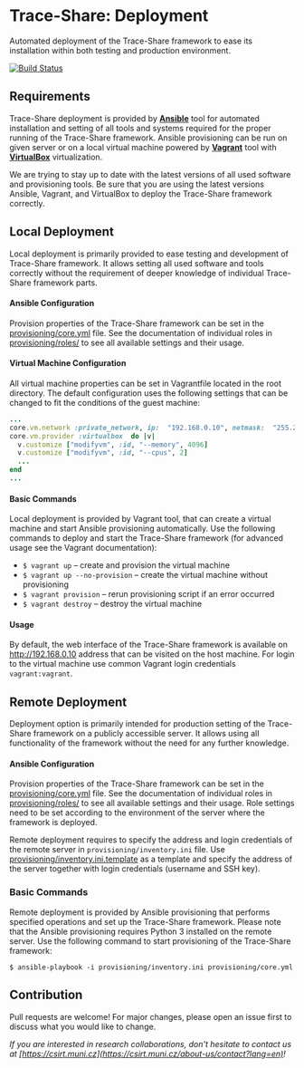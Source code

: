 
# Trace-Share: Deployment

Automated deployment of the Trace-Share framework to ease its installation within both testing and production environment.

[![Build Status](https://travis-ci.org/Trace-Share/Deployment.svg?branch=master)](https://travis-ci.org/Trace-Share/Deployment)

## Requirements

Trace-Share deployment is provided by [**Ansible**](https://www.ansible.com/) tool for automated installation and setting of all tools and systems required for the proper running of the Trace-Share framework. Ansible provisioning can be run on given server or on a local virtual machine powered by [**Vagrant**](https://www.vagrantup.com/) tool with [**VirtualBox**](https://www.virtualbox.org/) virtualization.

We are trying to stay up to date with the latest versions of all used software and provisioning tools. Be sure that you are using the latest versions Ansible, Vagrant, and VirtualBox to deploy the Trace-Share framework correctly.

## Local Deployment

Local deployment is primarily provided to ease testing and development of Trace-Share framework. It allows setting all used software and tools correctly without the requirement of deeper knowledge of individual Trace-Share framework parts. 

#### Ansible Configuration

Provision properties of the Trace-Share framework can be set in the [provisioning/core.yml](/provisioning/core.yml) file. See the documentation of individual roles in [provisioning/roles/](/provisioning/roles/) to see all available settings and their usage.

#### Virtual  Machine Configuration

All virtual machine properties can be set in Vagrantfile located in the root directory.  The default configuration uses the following settings that can be changed to fit the conditions of the guest machine:

```ruby
...
core.vm.network :private_network, ip:  "192.168.0.10", netmask:  "255.255.255.0"
core.vm.provider :virtualbox  do |v|
  v.customize ["modifyvm", :id, "--memory", 4096]
  v.customize ["modifyvm", :id, "--cpus", 2]
  ...
end
...
```

#### Basic Commands

Local deployment is provided by Vagrant tool, that can create a virtual machine and start Ansible provisioning automatically. Use the following commands to deploy and start the Trace-Share framework (for advanced usage see the Vagrant documentation):
- `$ vagrant up` – create and provision the virtual machine
- `$ vagrant up --no-provision` – create the virtual machine without provisioning
- `$ vagrant provision` – rerun provisioning script if an error occurred
- `$ vagrant destroy` – destroy the virtual machine

#### Usage

By default, the web interface of the Trace-Share framework is available on http://192.168.0.10 address that can be visited on the host machine. For login to the virtual machine use common Vagrant login credentials `vagrant:vagrant`.

## Remote Deployment

Deployment option is primarily intended for production setting of the Trace-Share framework on a publicly accessible server. It allows using all functionality of the framework without the need for any further knowledge.

#### Ansible Configuration

Provision properties of the Trace-Share framework can be set in the [provisioning/core.yml](/provisioning/core.yml) file. See the documentation of individual roles in [provisioning/roles/](/provisioning/roles/) to see all available settings and their usage. Role settings need to be set according to the environment of the server where the framework is deployed.

Remote deployment requires to specify the address and login credentials of the remote server in `provisioning/inventory.ini` file. Use [provisioning/inventory.ini.template](/provisioning/inventory.ini.template) as a template and specify the address of the server together with login credentials (username and SSH key).

### Basic Commands

Remote deployment is provided by Ansible provisioning that performs specified operations and set up the Trace-Share framework. Please note that the Ansible provisioning requires Python 3 installed on the remote server. Use the following command to start provisioning of the Trace-Share framework:

```console
$ ansible-playbook -i provisioning/inventory.ini provisioning/core.yml
```

## Contribution

Pull requests are welcome! For major changes, please open an issue first to discuss what you would like to change.

*If you are interested in research collaborations, don't hesitate to contact us at  [https://csirt.muni.cz](https://csirt.muni.cz/about-us/contact?lang=en)!*
